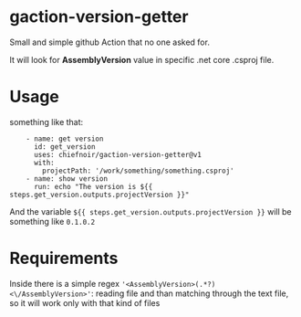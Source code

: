 # gaction-version-getter
Small and simple github Action that no one asked for.

It will look for **AssemblyVersion** value in specific  .net core .csproj file.

# Usage
something like that:
```
    - name: get version
      id: get_version
      uses: chiefnoir/gaction-version-getter@v1
      with:
        projectPath: '/work/something/something.csproj'
    - name: show version
      run: echo "The version is ${{ steps.get_version.outputs.projectVersion }}"
```
    
And the variable `${{ steps.get_version.outputs.projectVersion }}` will be something like `0.1.0.2`

# Requirements
Inside there is a simple regex `'<AssemblyVersion>(.*?)<\/AssemblyVersion>'`: reading file and than matching through the text file, so it will work only with that kind of files
